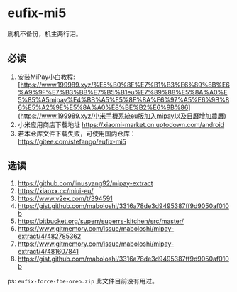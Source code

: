 # eufix-mi5
刷机不备份，机主两行泪。

## 必读
1. 安装MiPay小白教程:  [https://www.199989.xyz/%E5%B0%8F%E7%B1%B3%E6%89%8B%E6%A9%9F%E7%B3%BB%E7%B5%B1eu%E7%89%88%E5%8A%A0%E5%85%A5mipay%E4%BB%A5%E5%8F%8A%E6%97%A5%E6%9B%86%E5%A2%9E%E5%8A%A0%E8%BE%B2%E6%9B%86](https://www.199989.xyz/小米手機系統eu版加入mipay以及日曆增加農曆) 
2. 小米应用商店下载地址 https://xiaomi-market.cn.uptodown.com/android
3. 若本仓库文件下载失败，可使用国内仓库：https://gitee.com/stefango/eufix-mi5

## 选读
1.  https://github.com/linusyang92/mipay-extract
2. https://xiaoxx.cc/miui-eu/
3. https://www.v2ex.com/t/394591
4. https://gist.github.com/maboloshi/3316a78de3d9495387ff9d9050af010b
5. https://bitbucket.org/superr/superrs-kitchen/src/master/
6. https://www.gitmemory.com/issue/maboloshi/mipay-extract/4/482785362
7. https://www.gitmemory.com/issue/maboloshi/mipay-extract/4/481607841
8. https://gist.github.com/maboloshi/3316a78de3d9495387ff9d9050af010b

ps: `eufix-force-fbe-oreo.zip` 此文件目前没有用过。